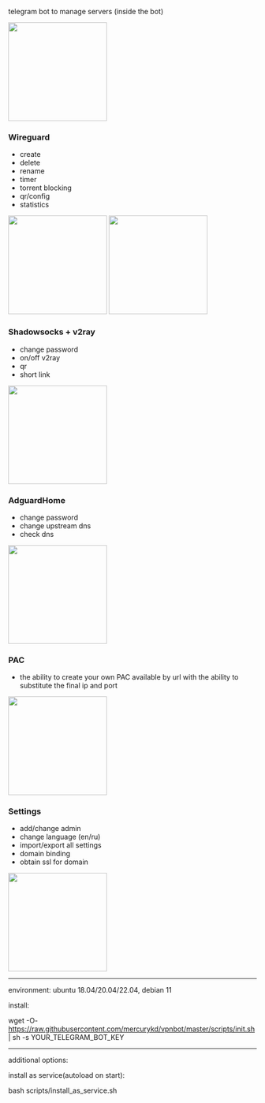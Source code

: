 telegram bot to manage servers (inside the bot)

<img src="https://github.com/mercurykd/vpnbot/assets/30900414/8442039d-6b54-4cb1-8826-22a87d9e6748" width="200">

### Wireguard
- create
- delete
- rename
- timer
- torrent blocking
- qr/config
- statistics
<img src="https://github.com/mercurykd/vpnbot/assets/30900414/51a79c93-8083-40ba-a14b-a6ef19f00531" width="200">
<img src="https://github.com/mercurykd/vpnbot/assets/30900414/fd6ffd9f-bd75-479c-8dca-ea6c0b938b6c" width="200">

### Shadowsocks + v2ray
- change password
- on/off v2ray
- qr
- short link
<img src="https://github.com/mercurykd/vpnbot/assets/30900414/fbe39617-63ae-4536-8ab0-e4269ed8784a" width="200">

### AdguardHome
- change password
- change upstream dns
- check dns
<img src="https://github.com/mercurykd/vpnbot/assets/30900414/a7d4ba52-494b-429f-a3e2-08c68c8353c4" width="200">

### PAC
- the ability to create your own PAC available by url with the ability to substitute the final ip and port
<img src="https://github.com/mercurykd/vpnbot/assets/30900414/5343e009-1b21-450f-918d-b811b98a0549" width="200">

### Settings
- add/change admin
- change language (en/ru)
- import/export all settings
- domain binding
- obtain ssl for domain
<img src="https://github.com/mercurykd/vpnbot/assets/30900414/431ec09d-9c14-4c74-b8f6-e49c142132e8" width="200">

---
environment: ubuntu 18.04/20.04/22.04, debian 11

install:

wget -O- https://raw.githubusercontent.com/mercurykd/vpnbot/master/scripts/init.sh | sh -s YOUR_TELEGRAM_BOT_KEY

---

additional options:

install as service(autoload on start):

bash scripts/install_as_service.sh
